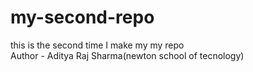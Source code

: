 # my-second-repo
this is  the second time I make my my repo
<br>
Author - Aditya Raj Sharma(newton school of tecnology)

